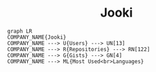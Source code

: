 <h1 align="center">Jooki</h1>

```mermaid
graph LR
COMPANY_NAME{Jooki}
COMPANY_NAME ---> U{Users} ---> UN[13]
COMPANY_NAME ---> R{Repositories} ---> RN[122]
COMPANY_NAME ---> G{Gists} ---> GN[4]
COMPANY_NAME ---> ML{Most Used<br>Languages}
```
